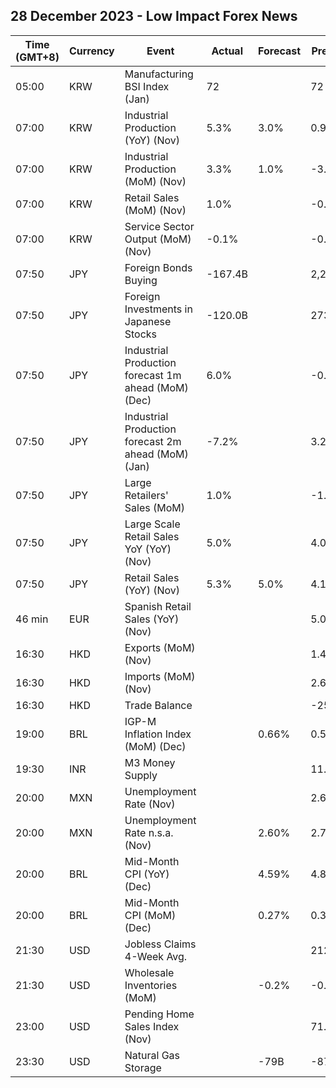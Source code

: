 ## 28 December 2023 - Low Impact Forex News

| Time (GMT+8) | Currency | Event | Actual | Forecast | Previous |
|------|----------|-------|--------|----------|----------|
| 05:00 | KRW | Manufacturing BSI Index (Jan) | 72 |  | 72 |
| 07:00 | KRW | Industrial Production (YoY) (Nov) | 5.3% | 3.0% | 0.9% |
| 07:00 | KRW | Industrial Production (MoM) (Nov) | 3.3% | 1.0% | -3.5% |
| 07:00 | KRW | Retail Sales (MoM) (Nov) | 1.0% |  | -0.8% |
| 07:00 | KRW | Service Sector Output (MoM) (Nov) | -0.1% |  | -0.9% |
| 07:50 | JPY | Foreign Bonds Buying | -167.4B |  | 2,286.3B |
| 07:50 | JPY | Foreign Investments in Japanese Stocks | -120.0B |  | 273.1B |
| 07:50 | JPY | Industrial Production forecast 1m ahead (MoM) (Dec) | 6.0% |  | -0.3% |
| 07:50 | JPY | Industrial Production forecast 2m ahead (MoM) (Jan) | -7.2% |  | 3.2% |
| 07:50 | JPY | Large Retailers' Sales (MoM) | 1.0% |  | -1.6% |
| 07:50 | JPY | Large Scale Retail Sales YoY (YoY) (Nov) | 5.0% |  | 4.0% |
| 07:50 | JPY | Retail Sales (YoY) (Nov) | 5.3% | 5.0% | 4.1% |
| 46 min | EUR | Spanish Retail Sales (YoY) (Nov) |  |  | 5.0% |
| 16:30 | HKD | Exports (MoM) (Nov) |  |  | 1.4% |
| 16:30 | HKD | Imports (MoM) (Nov) |  |  | 2.6% |
| 16:30 | HKD | Trade Balance |  |  | -25.8B |
| 19:00 | BRL | IGP-M Inflation Index (MoM) (Dec) |  | 0.66% | 0.59% |
| 19:30 | INR | M3 Money Supply |  |  | 11.2% |
| 20:00 | MXN | Unemployment Rate (Nov) |  |  | 2.60% |
| 20:00 | MXN | Unemployment Rate n.s.a. (Nov) |  | 2.60% | 2.70% |
| 20:00 | BRL | Mid-Month CPI (YoY) (Dec) |  | 4.59% | 4.84% |
| 20:00 | BRL | Mid-Month CPI (MoM) (Dec) |  | 0.27% | 0.33% |
| 21:30 | USD | Jobless Claims 4-Week Avg. |  |  | 212.00K |
| 21:30 | USD | Wholesale Inventories (MoM) |  | -0.2% | -0.4% |
| 23:00 | USD | Pending Home Sales Index (Nov) |  |  | 71.4 |
| 23:30 | USD | Natural Gas Storage |  | -79B | -87B |

